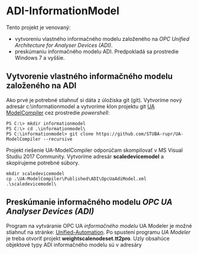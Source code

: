# ADI-InformationModel
Tento projekt je venovaný:
- vytvoreniu vlastného informačného modelu založeného na _OPC Unified Architecture for Analyser Devices (ADI)_.
- preskúmaniu informačného modelu ADI.
Predpokladá sa prostredie Windows 7 a vyššie.
## Vytvorenie vlastného informačného modelu založeného na ADI
Ako prvé je potrebné stiahnuť si dáta z úložiska git (git). 
Vytvoríme nový adresár c:\informationmodel a vytvoríme klon projektu git [UA ModelCompiler](https://github.com/STUBA-rupr/UA-ModelCompiler) cez prostredie _powershell_:
```
PS C:\> mkdir informationmodel
PS C:\> cd .\informationmodel\
PS C:\informationmodel> git clone https://github.com/STUBA-rupr/UA-ModelCompiler --recursive
```
Projekt riešenie UA-ModelCompiler odporúčam skompilovať v MS Visual Studiu 2017 Community.
Vytvoríme adresár **scaledevicemodel** a skopírujeme potrebné súbory.

```
mkdir scaledevicemodel
cp .\UA-ModelCompiler\Published\ADI\OpcUaAdiModel.xml .\scaledevicemodel\
```


## Preskúmanie informačného modelu _OPC UA Analyser Devices (ADI)_
Program na vytváranie OPC UA _informačného modelu_ UA Modeler je možné stiahnuť na stránke: [Unified-Automation](https://www.unified-automation.com/products/development-tools/uamodeler.html).
Po spustení programu _UA Modeler_ je treba otvoriť projekt **weightscalenodeset.tt2pro**. Uzly obsahúce objektové typy ADI informačného modelu sú v adresáry 
